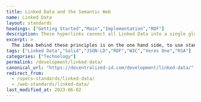 ```yaml
---
title: Linked Data and the Semantic Web
name: Linked Data
layout: standards
headings: ["Getting Started","Main","Implementation","RDF"]
description: These hyperlinks connect all Linked Data into a single global data graph, similar as the hyperlinks on the classic Web connect all HTML documents
excerpt: >
  The idea behind these principles is on the one hand side, to use standards for the representation and the access to data on the Web. On the other hand, the principles propagate to set hyperlinks between data from different sources.
tags: ["Linked Data","Solid","JSON-LD","RDF","W3C","Veres One","RSA"]
categories: ["Technology"]
permalink: /development/linked-data/
canonical_url: "https://decentralized-id.com/development/linked-data/"
redirect_from:
  - /specs-standards/linked-data/
  - /web-standards/linked-data/
last_modified_at: 2023-06-02
---
```



